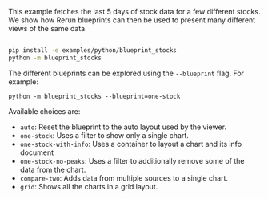 <!--[metadata]
title = "Stock charts"
tags = ["Time series", "Blueprint"]
thumbnail = "https://static.rerun.io/blueprint_stocks/8bfe6f16963acdceb2debb9de9a206dc2eb9b280/480w.png"
thumbnail_dimensions = [480, 270]
-->

This example fetches the last 5 days of stock data for a few different stocks.
We show how Rerun blueprints can then be used to present many different views of the same data.

<picture>
  <img src="https://static.rerun.io/blueprint_stocks/8bfe6f16963acdceb2debb9de9a206dc2eb9b280/full.png" alt="">
  <source media="(max-width: 480px)" srcset="https://static.rerun.io/blueprint_stocks/8bfe6f16963acdceb2debb9de9a206dc2eb9b280/480w.png">
  <source media="(max-width: 768px)" srcset="https://static.rerun.io/blueprint_stocks/8bfe6f16963acdceb2debb9de9a206dc2eb9b280/768w.png">
  <source media="(max-width: 1024px)" srcset="https://static.rerun.io/blueprint_stocks/8bfe6f16963acdceb2debb9de9a206dc2eb9b280/1024w.png">
  <source media="(max-width: 1200px)" srcset="https://static.rerun.io/blueprint_stocks/8bfe6f16963acdceb2debb9de9a206dc2eb9b280/1200w.png">
</picture>


```bash
pip install -e examples/python/blueprint_stocks
python -m blueprint_stocks
```

The different blueprints can be explored using the `--blueprint` flag. For example:

```
python -m blueprint_stocks --blueprint=one-stock
```

Available choices are:

-   `auto`: Reset the blueprint to the auto layout used by the viewer.
-   `one-stock`: Uses a filter to show only a single chart.
-   `one-stock-with-info`: Uses a container to layout a chart and its info document
-   `one-stock-no-peaks`: Uses a filter to additionally remove some of the data from the chart.
-   `compare-two`: Adds data from multiple sources to a single chart.
-   `grid`: Shows all the charts in a grid layout.
